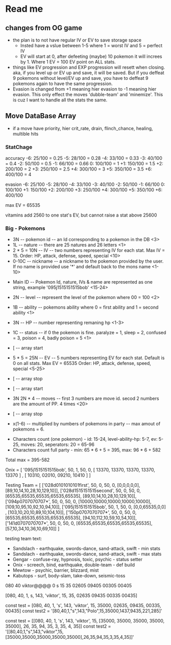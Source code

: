 

# Read me


## changes from OG game
* the plan is to not have regular IV or EV to save storage space
    - Insted have a vslue between 1-5 where 1 = worst IV and 5 = perfect IV
    - EV will start at 0, after defeeting (maybe) 10 pokemon it will increes by 1. Where 1 EV = 100 EV point on ALL stats. 
* things like EV progression and EXP progression will resett when closing. aka, if you level up or EV up and save, it will be saved. But if you deffeat 9 pokemons without level/EV up and save, you have to deffeat 9 pokemons again to have the same progression. 
* Evasion is changed from +1 meaning hier evasion to -1 meaning hier evasion. This only effect the moves 'dubble-team' and 'minemize'. This is cuz I want to handle all the stats the same. 


## Move DataBase Array
- if a move have priority, hier crit_rate, drain, flinch_chance, healing, multible hits


### StatChage 

accuracy
-6: 25/100 = 0.25
-5: 28/100 = 0.28
-4: 33/100 = 0.33
-3: 40/100 = 0.4
-2: 50/100 = 0.5
-1: 66/100 = 0.66
0: 100/100 = 1
+1: 150/100 = 1.5 
+2: 200/100 = 2
+3: 250/100 = 2.5
+4: 300/100 = 3
+5: 350/100 = 3.5
+6: 400/100 = 4

evasion
-6: 25/100
-5: 28/100
-4: 33/100
-3: 40/100
-2: 50/100
-1: 66/100
0: 100/100
+1: 150/100
+2: 200/100
+3: 250/100
+4: 300/100
+5: 350/100
+6: 400/100

max EV = 65535

vitamins add 2560 to one stat's EV, but cannot raise a stat above 25600


### Big - Pokemons
* 3N -- pokemon id -- an Id corresponding to a pokemon in the DB <3>
* 1L -- nature -- there are 25 natures and 26 letters <1>
* 2 * 5 = 10N -- IV -- two numbers representing IV for each stat. Max IV = 15. Order: HP, attack, defense, speed, special <10>
* 0-10C -- nickname -- a nickname to the pokemon provided by the user. If no name is provided use '*' and default back to the mons name <1-10>
- Main ID -- Pokemon Id, nature, IVs & name are represented as one string, example '095j1515151515bob' <15-24>

* 2N -- level -- represent the level of the pokemon where 00 = 100 <2>
* 1B -- ability -- pokemons ability where 0 = first ability and 1 = second ability <1>
* 3N -- HP -- number representing remaning hp <1-3>
* 1C -- status -- if 0 the pokemon is fine. paralyze = 1, sleep = 2, confused = 3, poison = 4, badly poison = 5 <1>

* [ -- array start
* 5 * 5 = 25N -- EV -- 5 numbers representing EV for each stat. Default is 0 on all stats. Max EV = 65535 Order: HP, attack, defense, speed, special <5-25>
* [ -- array stop

* [ -- array start
* 3N 2N * 4 -- moves -- first 3 numbers are move id. secod 2 numbers are the amount of PP. 4 times <20>
* [ -- array stop

* x(1-6) -- multiplied by numbers of pokemons in party --  max amout of pokemons = 6. 
- Characters count (one pokemon) - id: 15-24, level-ability-hp: 5-7, ev: 5-25, moves: 20, seperators: 20 = 65-96 
- Characters count full party - min: 65 * 6 + 5 = 395, max: 96 * 6 + 582

Total max = 395-582

Onix = [ '095j1515151515bob', 50, 1, 50, 0, [ 13370, 13370, 13370, 13370, 13370 ] , [ 10310, 02010, 09210, 10410 ] ]

Testing Team = [
    ['028d0101010101first', 50, 0, 50, 0, [0,0,0,0,0], [89,10,14,10,28,10,129,10]],
    ['028d1515151515second', 50, 0, 50, 0, [65535,65535,65535,65535,65535], [89,10,14,10,28,10,129,10]],
    ['094p0707070707*', 50, 0, 50, 0, [10000,10000,10000,10000,10000], [109,10,95,10,92,10,94,10]],
    ['095j1515151515bob', 50, 1, 50, 0, [0,0,65535,0,0] , [103,10,20,10,89,10,104,10]],
    ['150p0707070707*', 50, 0, 50, 0, [65535,65535,65535,65535,65535], [94,10,112,10,59,10,54,10]],
    ['141d0707070707*', 50, 0, 50, 0, [65535,65535,65535,65535,65535], [57,10,34,10,36,10,69,10]]
]

testing team text:
- Sandslach - earthquake, swords-dance, sand-attack, swift - min stats
- Sandslach - earthquake, swords-dance, sand-attack, swift - max stats
- Gengar - confuse-ray, hypnosis, toxic, psychic - status setter
- Onix - screech, bind, earthquake, double-team - def build
- Mewtow - psychic, barrier, blizzard, mist
- Kabutops - surf, body-slam, take-down, seismic-toss


080 40 viktor@@@@ 0 s 15 35 02605 09405 00305 00405

[080, 40, 1, s, 143, 'viktor', 15, 35, 02635 09435 00335 00435]

const test = [080, 40, 1, 's', 143, 'viktor', 15, 35000, 02635, 09435, 00335, 00435]
const test2 = '[80,40,1,"s",143,"Polo",15,35000,1437,9435,221,285]'

const test = [[080, 40, 1, 's', 143, 'viktor', 15, [35000, 35000, 35000, 35000, 35000], 26, 35, 94, 35, 3, 35, 4, 35]]
const test2 = '[[80,40,1,"s",143,"viktor",15,[35000,35000,35000,35000,35000],26,35,94,35,3,35,4,35]]'


